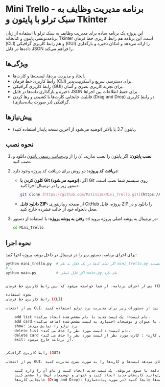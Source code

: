 # Mini Trello - برنامه مدیریت وظایف به سبک ترلو با پایتون و Tkinter

این پروژه یک برنامه ساده برای مدیریت وظایف به سبک ترلو با استفاده از زبان برنامه‌نویسی پایتون و کتابخانه Tkinter است.
این برنامه هم رابط کاربری خط فرمان (CLI) و هم رابط کاربری گرافیکی (GUI) را ارائه می‌دهد و امکان ذخیره و بارگذاری داده‌ها
در فایل JSON را فراهم می‌کند.

## ویژگی‌ها

* ایجاد و مدیریت بردها، لیست‌ها و کارت‌ها.
* رابط کاربری خط فرمان (CLI) برای دسترسی سریع و اسکریپت‌پذیر.
* رابط کاربری گرافیکی (GUI) برای تجربه کاربری بصری و آسان.
* ذخیره و بارگذاری داده‌ها در فایل JSON برای حفظ اطلاعات بین اجراها.
* قابلیت جابجایی کارت‌ها با کشیدن و رها کردن (Drag and Drop) در رابط کاربری گرافیکی (در صورت پیاده‌سازی).

## پیش‌نیازها

* پایتون 3.7 یا بالاتر (توصیه می‌شود از آخرین نسخه پایدار استفاده کنید).

## نحوه نصب

1. **نصب پایتون:** اگر پایتون را نصب ندارید، آن را از [وب‌سایت رسمی پایتون](https://www.python.org/downloads/) دانلود و
   نصب کنید.
2. **دریافت کد پروژه:** دو روش برای دریافت کد پروژه وجود دارد:

    * **کلون کردن با Git (توصیه می‌شود):** اگر Git روی سیستم شما نصب است، دستور زیر را در ترمینال اجرا کنید:

      ```bash
      git clone [https://github.com/Matin11m/Mini_Trello.git](https://github.com/Matin11m/Mini_Trello.git)
      ```

    * **دانلود فایل ZIP:** از صفحه [ریپازیتوری GitHub](https://github.com/Matin11m/Mini_Trello.git) پروژه، فایل ZIP را
      دانلود و در محل دلخواه خود از حالت فشرده خارج کنید.

3. **رفتن به پوشه پروژه:** با استفاده از دستور `cd` در ترمینال به پوشه اصلی پروژه بروید:

   ```bash
   cd Mini_Trello 
   ```

## نحوه اجرا

برای اجرای برنامه، دستور زیر را در ترمینال در داخل پوشه پروژه اجرا کنید:

```bash
python mini_trello.py  # اگر تمام کدها در یک فایل به نام mini_trello.py هستند
# یا
python main.py         # اگر فایل اصلی main.py نام دارد


پس از اجرای برنامه، از شما خواسته می‌شود که بین رابط کاربری خط فرمان (CLI) و رابط کاربری گرافیکی (GUI) یکی را انتخاب کنید.

نحوه استفاده
رابط کاربری خط فرمان (CLI)

پس از انتخاب CLI، می‌توانید از دستورات زیر برای مدیریت برد ترلو استفاده کنید:

    add list <نام لیست>: یک لیست جدید با نام مشخص شده ایجاد می‌کند.
    add card <نام لیست> <عنوان کارت> [توضیحات کارت]: یک کارت جدید با عنوان و توضیحات اختیاری به لیست مشخص شده اضافه می‌کند.
    show: برد ترلو را نمایش می‌دهد.
    delete list <نام لیست> : لیست مورد نظر را حذف می کند.
    delete card <نام لیست> <عنوان کارت> : کارت مورد نظر از لیست مورد نظر را حذف می کند.
    exit: از برنامه خارج می‌شود.


رابط کاربری گرافیکی (GUI)

پس از انتخاب GUI، یک پنجره گرافیکی باز می‌شود که به شما امکان می‌دهد لیست‌ها و کارت‌ها را به صورت بصری مدیریت کنید.

    ایجاد لیست: با استفاده از دکمه یا منوی مربوطه، یک لیست جدید ایجاد کنید و نام آن را وارد کنید.
    ایجاد کارت: در داخل هر لیست، می‌توانید کارت‌های جدید ایجاد کنید و عنوان و توضیحات آن‌ها را مشخص کنید.
    جابجایی کارت‌ها (Drag and Drop): (در صورت پیاده‌سازی) می‌توانید کارت‌ها را با کشیدن و رها کردن بین لیست‌ها جابجا کنید.